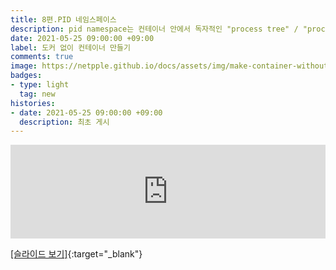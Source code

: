 ```yaml
---
title: 8편.PID 네임스페이스  
description: pid namespace는 컨테이너 안에서 독자적인 "process tree" / "process id 체계"를 제공합니다. 어떻게 가능한 것일까요? 이를 이해하기 위하여 proc filesystem과 pid 쳬계에 대해서 얘기합니다. 그리고 프로세스 트리의 최상위인 특별한 프로세스 pid1 에 대하여도 다룹니다 
date: 2021-05-25 09:00:00 +09:00  
label: 도커 없이 컨테이너 만들기  
comments: true  
image: https://netpple.github.io/docs/assets/img/make-container-without-docker-intro-8.png  
badges:
- type: light  
  tag: new  
histories:  
- date: 2021-05-25 09:00:00 +09:00  
  description: 최초 게시  
---
```

<div class="responsive-wrap">
  <iframe src="https://docs.google.com/presentation/d/e/2PACX-1vSU7CRFtNv8nFEUPwfow0HfbrMqPNmYJ7I95z_GHf8_fonz-wvsVdL4vrfNdFkfNbYhxh9hAg4tQbuS/embed?start=false&loop=false&delayms=3000" frameborder="0" width="100%" allowfullscreen="true" mozallowfullscreen="true" webkitallowfullscreen="true"></iframe>
</div>

[[슬라이드 보기]](https://docs.google.com/presentation/d/1CY3lXDpWSsNbp8mhUsQAsp474jY7THt7CpCf5dWdLEc/edit?usp=sharing#){:target="_blank"}
